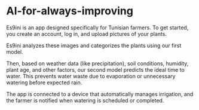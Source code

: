 # AI-for-always-improving
Es9ini is an app designed specifically for Tunisian farmers. To get started, you create an account, log in, and upload pictures of your plants. 

Es9ini analyzes these images and categorizes the plants using our first model.

Then, based on weather data (like precipitation), soil conditions, humidity, plant age, and other factors, our second model predicts the ideal time to water. This prevents water waste due to evaporation or unnecessary watering before expected rain.

The app is connected to a device that automatically manages irrigation, and the farmer is notified when watering is scheduled or completed.
